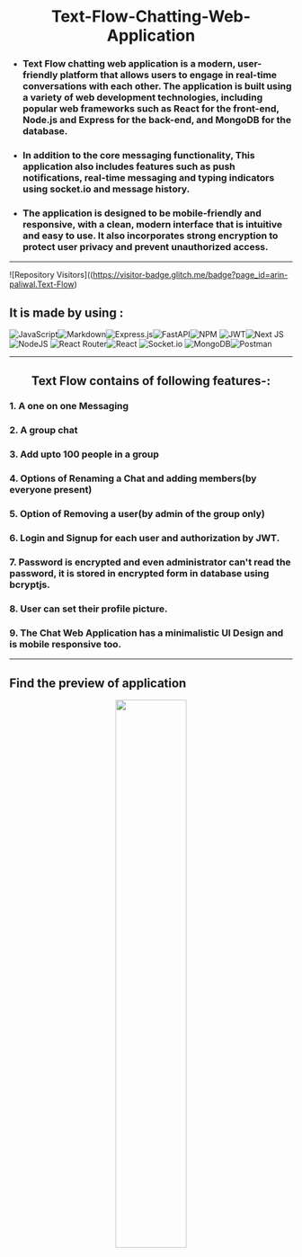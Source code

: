 <center>

# Text-Flow-Chatting-Web-Application
</center>

- ### Text Flow chatting web application is a modern, user-friendly platform that allows users to engage in real-time conversations with each other. The application is built using a variety of web development technologies, including popular web frameworks such as React for the front-end, Node.js and Express for the back-end, and MongoDB for the database.

- ### In addition to the core messaging functionality, This application also includes features such as push notifications, real-time messaging and typing indicators using socket.io and message history.


- ### The application is designed to be mobile-friendly and responsive, with a clean, modern interface that is intuitive and easy to use. It also incorporates strong encryption to protect user privacy and prevent unauthorized access.

<hr>

![Repository Visitors]((https://visitor-badge.glitch.me/badge?page_id=arin-paliwal.Text-Flow)

## It is made by using :


![JavaScript](https://img.shields.io/badge/javascript-%23323330.svg?style=for-the-badge&logo=javascript&logoColor=%23F7DF1E)![Markdown](https://img.shields.io/badge/markdown-%23000000.svg?style=for-the-badge&logo=markdown&logoColor=white)![Express.js](https://img.shields.io/badge/express.js-%23404d59.svg?style=for-the-badge&logo=express&logoColor=%2361DAFB)![FastAPI](https://img.shields.io/badge/FastAPI-005571?style=for-the-badge&logo=fastapi)![NPM](https://img.shields.io/badge/NPM-%23000000.svg?style=for-the-badge&logo=npm&logoColor=white) ![JWT](https://img.shields.io/badge/JWT-black?style=for-the-badge&logo=JSON%20web%20tokens)![Next JS](https://img.shields.io/badge/Next-black?style=for-the-badge&logo=next.js&logoColor=white) ![NodeJS](https://img.shields.io/badge/node.js-6DA55F?style=for-the-badge&logo=node.js&logoColor=white) ![React Router](https://img.shields.io/badge/React_Router-CA4245?style=for-the-badge&logo=react-router&logoColor=white)![React](https://img.shields.io/badge/react-%2320232a.svg?style=for-the-badge&logo=react&logoColor=%2361DAFB) ![Socket.io](https://img.shields.io/badge/Socket.io-black?style=for-the-badge&logo=socket.io&badgeColor=010101) ![MongoDB](https://img.shields.io/badge/MongoDB-%234ea94b.svg?style=for-the-badge&logo=mongodb&logoColor=white)![Postman](https://img.shields.io/badge/Postman-FF6C37?style=for-the-badge&logo=postman&logoColor=white)

<hr>

<center>

## Text Flow contains of following features-:

</center>


### 1. A one on one Messaging
### 2. A group chat
### 3. Add upto 100 people in a group 
### 4. Options of Renaming a Chat and adding members(by everyone present)
### 5. Option of Removing a user(by admin of the group only)
### 6. Login and Signup for each user and authorization by JWT.
### 7. Password is encrypted and even administrator can't read the password, it is stored in encrypted form in database using bcryptjs.
### 8. User can set their profile picture.
### 9. The Chat Web Application has a minimalistic UI Design and is mobile responsive too.

<hr>

## Find the preview of application
<!-- [!Vedio-Text Flow]() -->

<!-- ! [Vedio-Text Flow](https://drive.google.com/uc?id=1D1_5KON6nnBlJZTKL4_kphsSBN9iVLaz)

![Screenshot - Calculator](https://drive.google.com/uc?id=1CTFTbCe8LHa-YIzIrvEoFON_0Hanwpep) -->

<center>

[<img src="https://drive.google.com/uc?id=1xpc2hfrjNuIecSO78wvuTfuoCYZxPJDC" width="50%" height="50%">](https://drive.google.com/uc?id=1D1_5KON6nnBlJZTKL4_kphsSBN9iVLaz)

</center>
